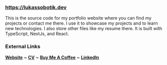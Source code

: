 ### https://lukassobotik.dev
This is the source code for my portfolio website where you can find my projects or contact me there.
I use it to showcase my projects and to learn new technologies. I also store other files like my resume there.
It is built with TypeScript, NextJs, and React. 
### External Links
[**Website**](https://lukassobotik.dev) **~** [**CV**](https://lukassobotik.dev/resume/junior-java-developer.pdf) **~** [**Buy Me A Coffee**](https://www.buymeacoffee.com/puckyeu) **~** [**LinkedIn**](https://www.linkedin.com/in/lukassobotik/)

